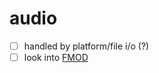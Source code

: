 # audio

- [ ] handled by platform/file i/o (?)
- [ ] look into [FMOD](fmod.com/resources/documentation-api)